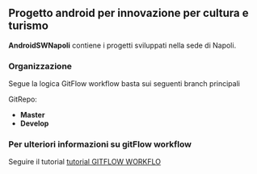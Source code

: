 ## Progetto android per innovazione per cultura e turismo ##

**AndroidSWNapoli** contiene i progetti sviluppati nella sede di Napoli.

### Organizzazione ###

Segue la logica GitFlow workflow basta sui seguenti branch principali

GitRepo:

- **Master** 
- **Develop**

### Per ulteriori informazioni su gitFlow workflow ###

Seguire il tutorial [tutorial GITFLOW WORKFLO](https://www.atlassian.com/git/workflows#!workflow-gitflow)
